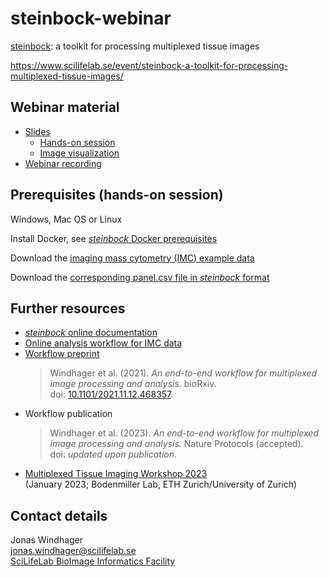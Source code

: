 # steinbock-webinar

[steinbock](https://github.com/BodenmillerGroup/steinbock): a toolkit for processing multiplexed tissue images

https://www.scilifelab.se/event/steinbock-a-toolkit-for-processing-multiplexed-tissue-images/

## Webinar material

- [Slides](https://docs.google.com/presentation/d/1DXDmayYbQMyU4J6l2ooOEVU5w1QfW64f)
  - [Hands-on session](steinbock.ipynb)
  - [Image visualization](napari.ipynb)
- [Webinar recording](https://www.youtube.com/watch?v=CiyFPS9ig8o)

## Prerequisites (hands-on session)

Windows, Mac OS or Linux

Install Docker, see [_steinbock_ Docker prerequisites](https://bodenmillergroup.github.io/steinbock/latest/install-docker/#prerequisites)

Download the [imaging mass cytometry (IMC) example data](https://zenodo.org/record/7575859)

Download the [corresponding panel.csv file in _steinbock_ format](https://zenodo.org/record/7624451/files/panel.csv)

## Further resources

- [_steinbock_ online documentation](https://bodenmillergroup.github.io/steinbock/latest/)
- [Online analysis workflow for IMC data](https://bodenmillergroup.github.io/IMCDataAnalysis/)
- [Workflow preprint](https://www.biorxiv.org/content/10.1101/2021.11.12.468357v1)
  > Windhager et al. (2021). _An end-to-end workflow for multiplexed image processing and analysis._ bioRxiv.  
  > doi: [10.1101/2021.11.12.468357](https://doi.org/10.1101/2021.11.12.468357).
- Workflow publication
  > Windhager et al. (2023). _An end-to-end workflow for multiplexed image processing and analysis._ Nature Protocols (accepted).  
  > doi: _updated upon publication_.
- [Multiplexed Tissue Imaging Workshop 2023](https://github.com/BodenmillerGroup/ImagingWorkshop2023)  
  (January 2023; Bodenmiller Lab, ETH Zurich/University of Zurich)

## Contact details

Jonas Windhager  
[jonas.windhager@scilifelab.se](mailto:jonas.windhager@scilifelab.se)  
[SciLifeLab BioImage Informatics Facility](https://www.scilifelab.se/units/bioimage-informatics/)
